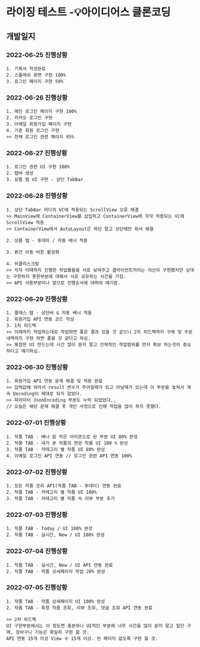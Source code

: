 # 라이징 테스트 -💡아이디어스 클론코딩

## 개발일지

### 2022-06-25 진행상황

```
1. 기획서 작성완료
2. 스플래쉬 화면 구현 100%
3. 로그인 페이지 구현 50%
```
### 2022-06-26 진행상황

```
1. 메인 로그인 페이지 구현 100%
2. 카카오 로그인 구현
3. 이메일 회원가입 페이지 구현 
4. 기존 회원 로그인 구현
>> 전체 로그인 관련 페이지 95% 
```

### 2022-06-27 진행상황

```
1. 로그인 관련 UI 구현 100%
2. 탭바 생성
3. 상품 탭 UI 구현 - 상단 TabBar
```

### 2022-06-28 진행상황

```
1. 상단 TabBar 마다의 VC에 적용되는 ScrollView 오류 해결
>> MainView에 ContainerView를 삽입하고 ContainerView에 각각 적용되는 VC에 ScrollView 적용 
>> ContainerView에서 AutoLayout은 하단 말고 상단에만 줘서 해결

2. 상품 탭 - 투데이 / 자동 배너 적용

3. 뷰간 이동 버튼 활성화

4. 위클리스크럼
>> 각자 이때까지 진행한 작업물들을 서로 보여주고 클라이언트끼리는 자신이 구현했지만 상대는 구현하지 못한부분에 대해서 서로 공유하는 시간을 가짐.
>> API 사용부분이나 앞으로 진행순서에 대하여 얘기함.
```

### 2022-06-29 진행상황

```
1. 클래스 탭 - 상단바 & 자동 배너 적용
2. 회원가입 API 연동 코드 작성
3. 1차 피드백
>> 이때까지 작업하는대로 작업하면 좋은 결과 있을 것 같으니 2차 피드백까지 구매 및 주문 내역까지 구현 하면 좋을 것 같다고 하심.
>> 복잡한 UI 만드는데 시간 많이 쏟지 말고 전체적인 작업범위를 먼저 확보 하는것이 중요하다고 얘기하심.
```

### 2022-06-30 진행상황

```
1. 회원가입 API 연동 문제 해결 및 적용 완료
>> 입력값에 따라서 result 변수가 주어질때가 있고 아닐때가 있는데 이 부분을 놓쳐서 계속 Decoding이 제대로 되지 않았다.
>> 파라미터 JsonEncoding 부분도 누락 되었었다,,
// 오늘은 해당 문제 해결 후 개인 사정으로 인해 작업을 많이 하지 못했다.
```

### 2022-07-01 진행상황

```
1. 작품 TAB - 배너 밑 작은 아이콘으로 된 부분 UI 80% 완성
2. 작품 TAB - 내가 본 작품의 연관 작품 UI 100 % 완성
3. 작품 TAB - 카테고리 별 작품 UI 80% 완성
4. 이메일 로그인 API 연동 // 로그인 관련 API 연동 100%
```

### 2022-07-02 진행상황

```
1. 모든 작품 조회 API(작품 TAB - 투데이) 연동 완료
2. 작품 TAB - 카테고리 별 작품 UI 100%
3. 작품 TAB - 카테고리 별 작품 속 리뷰 부분 추가
```

### 2022-07-03 진행상황

```
1. 작품 TAB - Today / UI 100% 완성
2. 작품 TAB - 실시간, New / UI 100% 완성
```

### 2022-07-04 진행상황

```
1. 작품 TAB - 실시간, New / UI API 연동 완료 
2. 작품 TAB - 작품 상세페이지 작업 20% 완성
```

### 2022-07-05 진행상황

```
1. 작품 TAB - 작품 상세페이지 UI 100% 완성
2. 작품 TAB - 특정 작품 조회, 리뷰 조회, 댓글 조회 API 연동 완료

>> 2차 피드백
UI 구현부분에서는 이 정도면 충분하니 UI적인 부분에 너무 시간을 많이 쏟지 말고 일단 구매, 장바구니 기능은 확실히 구현 할 것. 
API 연동 15개 이상 View 수 15개 이상. 빈 페이지 없도록 구현 할 것.

```



